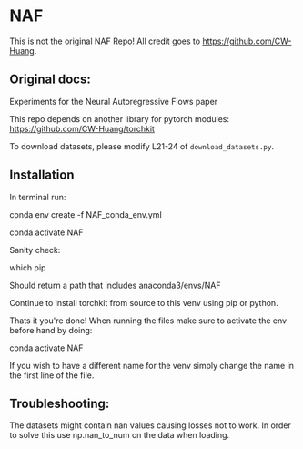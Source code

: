 # NAF
This is not the original NAF Repo! All credit goes to https://github.com/CW-Huang.


## Original docs:
Experiments for the Neural Autoregressive Flows paper

This repo depends on another library for pytorch modules: https://github.com/CW-Huang/torchkit

To download datasets, please modify L21-24 of `download_datasets.py`. 


## Installation
In terminal run:

conda env create -f NAF_conda_env.yml

conda activate NAF


Sanity check:

which pip

Should return a path that includes anaconda3/envs/NAF


Continue to install torchkit from source to this venv using pip or python.

Thats it you're done! When running the files make sure to activate the env before hand by doing:

conda activate NAF


If you wish to have a different name for the venv simply change the name in the first line of the file.


## Troubleshooting:
The datasets might contain nan values causing losses not to work. In order to solve this use np.nan_to_num on the data when loading.
